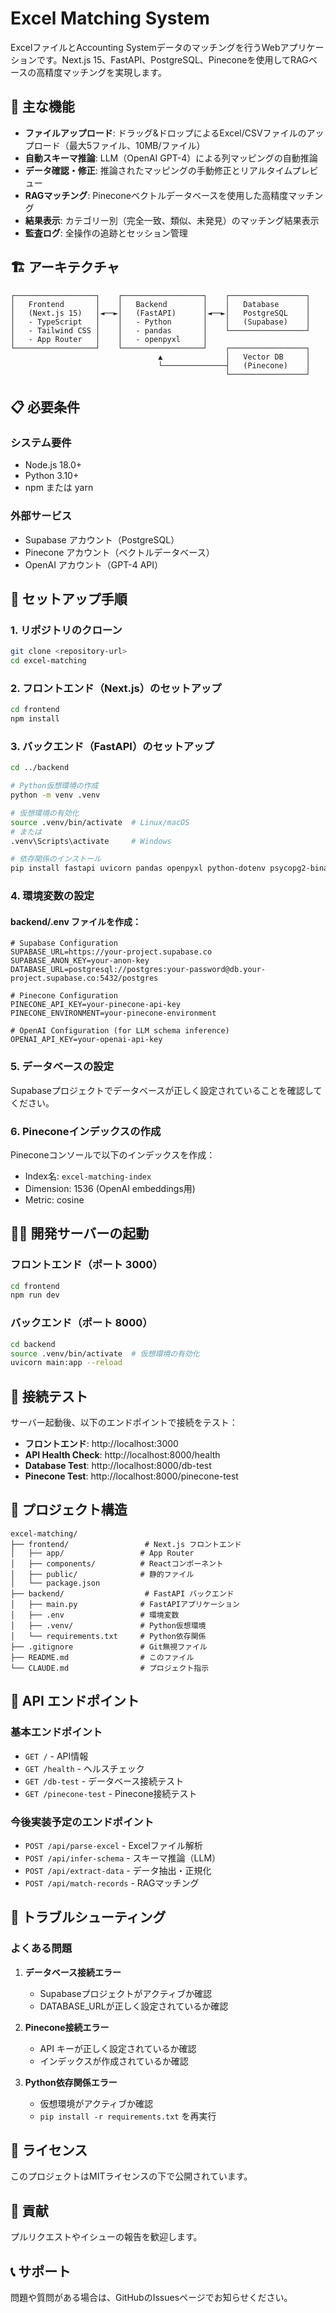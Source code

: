 # Excel Matching System

ExcelファイルとAccounting Systemデータのマッチングを行うWebアプリケーションです。Next.js 15、FastAPI、PostgreSQL、Pineconeを使用してRAGベースの高精度マッチングを実現します。

## 🚀 主な機能

- **ファイルアップロード**: ドラッグ&ドロップによるExcel/CSVファイルのアップロード（最大5ファイル、10MB/ファイル）
- **自動スキーマ推論**: LLM（OpenAI GPT-4）による列マッピングの自動推論
- **データ確認・修正**: 推論されたマッピングの手動修正とリアルタイムプレビュー
- **RAGマッチング**: Pineconeベクトルデータベースを使用した高精度マッチング
- **結果表示**: カテゴリー別（完全一致、類似、未発見）のマッチング結果表示
- **監査ログ**: 全操作の追跡とセッション管理

## 🏗️ アーキテクチャ

```
┌──────────────────┐    ┌──────────────────┐    ┌─────────────────┐
│   Frontend       │    │   Backend        │    │   Database      │
│   (Next.js 15)   │◄──►│   (FastAPI)      │◄──►│   PostgreSQL    │
│   - TypeScript   │    │   - Python       │    │   (Supabase)    │
│   - Tailwind CSS │    │   - pandas       │    └─────────────────┘
│   - App Router   │    │   - openpyxl     │
└──────────────────┘    └──────────────────┘    ┌─────────────────┐
                                 ▲              │   Vector DB     │
                                 └──────────────┤   (Pinecone)    │
                                                └─────────────────┘
```

## 📋 必要条件

### システム要件
- Node.js 18.0+
- Python 3.10+
- npm または yarn

### 外部サービス
- Supabase アカウント（PostgreSQL）
- Pinecone アカウント（ベクトルデータベース）
- OpenAI アカウント（GPT-4 API）

## 🚀 セットアップ手順

### 1. リポジトリのクローン
```bash
git clone <repository-url>
cd excel-matching
```

### 2. フロントエンド（Next.js）のセットアップ
```bash
cd frontend
npm install
```

### 3. バックエンド（FastAPI）のセットアップ
```bash
cd ../backend

# Python仮想環境の作成
python -m venv .venv

# 仮想環境の有効化
source .venv/bin/activate  # Linux/macOS
# または
.venv\Scripts\activate     # Windows

# 依存関係のインストール
pip install fastapi uvicorn pandas openpyxl python-dotenv psycopg2-binary sqlalchemy pinecone-client
```

### 4. 環境変数の設定

#### backend/.env ファイルを作成：
```env
# Supabase Configuration
SUPABASE_URL=https://your-project.supabase.co
SUPABASE_ANON_KEY=your-anon-key
DATABASE_URL=postgresql://postgres:your-password@db.your-project.supabase.co:5432/postgres

# Pinecone Configuration
PINECONE_API_KEY=your-pinecone-api-key
PINECONE_ENVIRONMENT=your-pinecone-environment

# OpenAI Configuration (for LLM schema inference)
OPENAI_API_KEY=your-openai-api-key
```

### 5. データベースの設定

Supabaseプロジェクトでデータベースが正しく設定されていることを確認してください。

### 6. Pineconeインデックスの作成

Pineconeコンソールで以下のインデックスを作成：
- Index名: `excel-matching-index`
- Dimension: 1536 (OpenAI embeddings用)
- Metric: cosine

## 🏃‍♂️ 開発サーバーの起動

### フロントエンド（ポート 3000）
```bash
cd frontend
npm run dev
```

### バックエンド（ポート 8000）
```bash
cd backend
source .venv/bin/activate  # 仮想環境の有効化
uvicorn main:app --reload
```

## 🧪 接続テスト

サーバー起動後、以下のエンドポイントで接続をテスト：

- **フロントエンド**: http://localhost:3000
- **API Health Check**: http://localhost:8000/health
- **Database Test**: http://localhost:8000/db-test
- **Pinecone Test**: http://localhost:8000/pinecone-test

## 📁 プロジェクト構造

```
excel-matching/
├── frontend/                 # Next.js フロントエンド
│   ├── app/                 # App Router
│   ├── components/          # Reactコンポーネント
│   ├── public/              # 静的ファイル
│   └── package.json
├── backend/                  # FastAPI バックエンド
│   ├── main.py              # FastAPIアプリケーション
│   ├── .env                 # 環境変数
│   ├── .venv/               # Python仮想環境
│   └── requirements.txt     # Python依存関係
├── .gitignore               # Git無視ファイル
├── README.md                # このファイル
└── CLAUDE.md                # プロジェクト指示
```

## 🔧 API エンドポイント

### 基本エンドポイント
- `GET /` - API情報
- `GET /health` - ヘルスチェック
- `GET /db-test` - データベース接続テスト
- `GET /pinecone-test` - Pinecone接続テスト

### 今後実装予定のエンドポイント
- `POST /api/parse-excel` - Excelファイル解析
- `POST /api/infer-schema` - スキーマ推論（LLM）
- `POST /api/extract-data` - データ抽出・正規化
- `POST /api/match-records` - RAGマッチング

## 🚨 トラブルシューティング

### よくある問題

1. **データベース接続エラー**
   - Supabaseプロジェクトがアクティブか確認
   - DATABASE_URLが正しく設定されているか確認

2. **Pinecone接続エラー**
   - API キーが正しく設定されているか確認
   - インデックスが作成されているか確認

3. **Python依存関係エラー**
   - 仮想環境がアクティブか確認
   - `pip install -r requirements.txt` を再実行

## 📜 ライセンス

このプロジェクトはMITライセンスの下で公開されています。

## 🤝 貢献

プルリクエストやイシューの報告を歓迎します。

## 📞 サポート

問題や質問がある場合は、GitHubのIssuesページでお知らせください。
